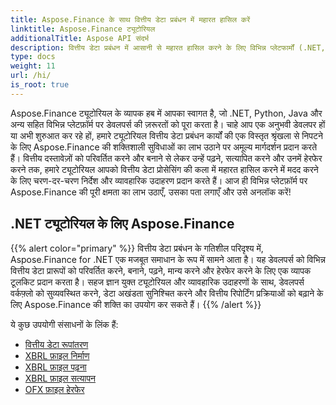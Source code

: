 ```yaml
---
title: Aspose.Finance के साथ वित्तीय डेटा प्रबंधन में महारत हासिल करें
linktitle: Aspose.Finance ट्यूटोरियल
additionalTitle: Aspose API संदर्भ
description: वित्तीय डेटा प्रबंधन में आसानी से महारत हासिल करने के लिए विभिन्न प्लेटफार्मों (.NET, पायथन, आदि) पर Aspose.Finance ट्यूटोरियल का अन्वेषण करें।
type: docs
weight: 11
url: /hi/
is_root: true
---
```


Aspose.Finance ट्यूटोरियल के व्यापक हब में आपका स्वागत है, जो .NET, Python, Java और अन्य सहित विभिन्न प्लेटफ़ॉर्म पर डेवलपर्स की ज़रूरतों को पूरा करता है। चाहे आप एक अनुभवी डेवलपर हों या अभी शुरुआत कर रहे हों, हमारे ट्यूटोरियल वित्तीय डेटा प्रबंधन कार्यों की एक विस्तृत श्रृंखला से निपटने के लिए Aspose.Finance की शक्तिशाली सुविधाओं का लाभ उठाने पर अमूल्य मार्गदर्शन प्रदान करते हैं। वित्तीय दस्तावेज़ों को परिवर्तित करने और बनाने से लेकर उन्हें पढ़ने, सत्यापित करने और उनमें हेरफेर करने तक, हमारे ट्यूटोरियल आपको वित्तीय डेटा प्रोसेसिंग की कला में महारत हासिल करने में मदद करने के लिए चरण-दर-चरण निर्देश और व्यावहारिक उदाहरण प्रदान करते हैं। आज ही विभिन्न प्लेटफ़ॉर्म पर Aspose.Finance की पूरी क्षमता का लाभ उठाएँ, उसका पता लगाएँ और उसे अनलॉक करें!

## .NET ट्यूटोरियल के लिए Aspose.Finance
{{% alert color="primary" %}}
वित्तीय डेटा प्रबंधन के गतिशील परिदृश्य में, Aspose.Finance for .NET एक मजबूत समाधान के रूप में सामने आता है। यह डेवलपर्स को विभिन्न वित्तीय डेटा प्रारूपों को परिवर्तित करने, बनाने, पढ़ने, मान्य करने और हेरफेर करने के लिए एक व्यापक टूलकिट प्रदान करता है। सहज ज्ञान युक्त ट्यूटोरियल और व्यावहारिक उदाहरणों के साथ, डेवलपर्स वर्कफ़्लो को सुव्यवस्थित करने, डेटा अखंडता सुनिश्चित करने और वित्तीय रिपोर्टिंग प्रक्रियाओं को बढ़ाने के लिए Aspose.Finance की शक्ति का उपयोग कर सकते हैं।
{{% /alert %}}

ये कुछ उपयोगी संसाधनों के लिंक हैं:
 
- [वित्तीय डेटा रूपांतरण](./net/financial-data-conversion/)
- [XBRL फ़ाइल निर्माण](./net/xbrl-file-creation/)
- [XBRL फ़ाइल पढ़ना](./net/xbrl-file-reading/)
- [XBRL फ़ाइल सत्यापन](./net/xbrl-file-validation/)
- [OFX फ़ाइल हेरफेर](./net/ofx-file-manipulation/)